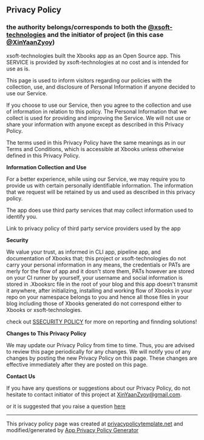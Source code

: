 ## Privacy Policy
### the authority belongs/corresponds to both the [@xsoft-technologies](https://github.com/xsoft-technologies) and the initiator of project (in this case [@XinYaanZyoy](https://github.com/XinYaanZyoy))

xsoft-technologies built the Xbooks app as an Open Source app. This SERVICE is provided by xsoft-technologies at no cost and is intended for use as is.

This page is used to inform visitors regarding our policies with the collection, use, and disclosure of Personal Information if anyone decided to use our Service.

If you choose to use our Service, then you agree to the collection and use of information in relation to this policy. The Personal Information that we collect is used for providing and improving the Service. We will not use or share your information with anyone except as described in this Privacy Policy.

The terms used in this Privacy Policy have the same meanings as in our Terms and Conditions, which is accessible at Xbooks unless otherwise defined in this Privacy Policy.

**Information Collection and Use**

For a better experience, while using our Service, we may require you to provide us with certain personally identifiable information. The information that we request will be retained by us and used as described in this privacy policy.

The app does use third party services that may collect information used to identify you.

Link to privacy policy of third party service providers used by the app

**Security**

We value your trust, as informed in CLI app, pipeline app, and documentation of Xbooks that; this project or xsoft-technologies do not carry your personal information in any means, the credentials or PATs are merly for the flow of app and it dosn't store them,
PATs however are stored on your CI runner by yourself, your username and social information is stored in .Xbooksrc file in the root of your blog and this app doesn't transmit it anywhere, after initializing, installing and working flow of Xbooks in your repo on
your namespace belongs to you and hence all those files in your blog including those of Xbooks generated do not correspond either to Xbooks or xsoft-technologies.

check out [SSECURITY POLICY](https://github.com/xsoft-technologies/Xbooks/edit/master/SECURITY.md) for more on reporting and finnding solutions!

**Changes to This Privacy Policy**

We may update our Privacy Policy from time to time. Thus, you are advised to review this page periodically for any changes. We will notify you of any changes by posting the new Privacy Policy on this page. These changes are effective immediately after they are posted on this page.

**Contact Us**

If you have any questions or suggestions about our Privacy Policy, do not hesitate to contact initiator of this project at XinYaanZyoy@gmail.com.

or it is suggested that you raise a question [here](https://github.com/xsoft-technologies/Xbooks/issues/new?assignees=XinYaanZyoy&labels=question&template=question-about-xbooks.md&title=a_question_to_Xbooks_maintainers)

***
This privacy policy page was created at [privacypolicytemplate.net](https://privacypolicytemplate.net) and modified/generated by [App Privacy Policy Generator](https://app-privacy-policy-generator.firebaseapp.com/)
